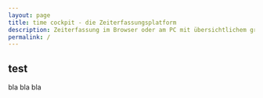 ```yaml
---
layout: page
title: time cockpit - die Zeiterfassungsplatform
description: Zeiterfassung im Browser oder am PC mit übersichtlichem graphischen Kalender - vom Freelancer bis zu großen Teams.
permalink: /
---
```


## test

bla bla bla